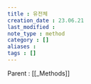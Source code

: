 ```yaml
---
title : 유전체
creation_date : 23.06.21
last_modified :
note_type : method
category : []
aliases : 
tags : []
---
```


Parent : [[_Methods]]